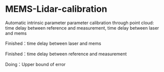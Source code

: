 # MEMS-Lidar-calibration
Automatic intrinsic parameter parameter calibration through point cloud: time delay between reference and measurement, time delay between laser and mems

Finished：time delay between laser and mems

Finished：time delay between reference and measurement

Doing：Upper bound of error 

